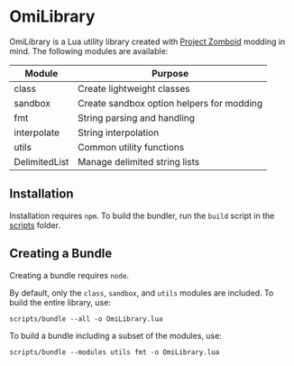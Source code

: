 # OmiLibrary
OmiLibrary is a Lua utility library created with [Project Zomboid](https://projectzomboid.com) modding in mind.
The following modules are available:

| Module        | Purpose                                   |
| ------------- | ----------------------------------------- |
| class         | Create lightweight classes                |
| sandbox       | Create sandbox option helpers for modding |
| fmt           | String parsing and handling               |
| interpolate   | String interpolation                      |
| utils         | Common utility functions                  |
| DelimitedList | Manage delimited string lists             |

## Installation
Installation requires `npm`.
To build the bundler, run the `build` script in the [scripts](./scripts/) folder.

## Creating a Bundle
Creating a bundle requires `node`.

By default, only the `class`, `sandbox`, and `utils` modules are included.
To build the entire library, use:

```
scripts/bundle --all -o OmiLibrary.lua
```

To build a bundle including a subset of the modules, use:

```
scripts/bundle --modules utils fmt -o OmiLibrary.lua
```
